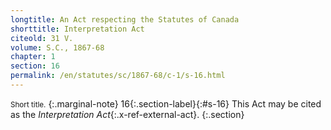 ```yaml
---
longtitle: An Act respecting the Statutes of Canada
shorttitle: Interpretation Act
citeold: 31 V.
volume: S.C., 1867-68
chapter: 1
section: 16
permalink: /en/statutes/sc/1867-68/c-1/s-16.html
---
```

<small>Short title.</small>
{:.marginal-note}
<span>16</span>{:.section-label}{:#s-16} This Act may be cited as the <cite>Interpretation Act</cite>{:.x-ref-external-act}.
{:.section}
